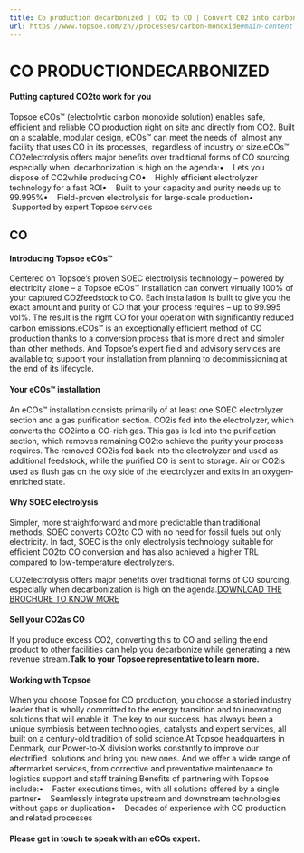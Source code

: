 ```yaml
---
title: Co production decarbonized | CO2 to CO | Convert CO2 into carbon monoxide | Topsoe
url: https://www.topsoe.com/zh//processes/carbon-monoxide#main-content
---
```


# CO PRODUCTIONDECARBONIZED

#### Putting captured CO2to work for you

Topsoe eCOs™ (electrolytic carbon monoxide solution) enables safe, efﬁcient and reliable CO production right on site and directly from CO2. Built on a scalable, modular design, eCOs™ can meet the needs of  almost any facility that uses CO in its processes,  regardless of industry or size.eCOs™ CO2electrolysis offers major beneﬁts over traditional forms of CO sourcing, especially when  decarbonization is high on the agenda:•    Lets you dispose of CO2while producing CO•    Highly efﬁcient electrolyzer technology for a fast ROI•    Built to your capacity and purity needs up to 99.995%•    Field-proven electrolysis for large-scale production•    Supported by expert Topsoe services

## CO

#### Introducing Topsoe eCOs™

Centered on Topsoe’s proven SOEC electrolysis technology – powered by electricity alone – a Topsoe eCOs™ installation can convert virtually 100% of your captured CO2feedstock to CO. Each installation is built to give you the exact amount and purity of CO that your process requires – up to 99.995 vol%. The result is the right CO for your operation with signiﬁcantly reduced carbon emissions.eCOs™ is an exceptionally efﬁcient method of CO production thanks to a conversion process that is more direct and simpler than other methods. And Topsoe’s expert ﬁeld and advisory services are available to; support your installation from planning to decommissioning at the end of its lifecycle.

#### Your eCOs™ installation

An eCOs™ installation consists primarily of at least one SOEC electrolyzer section and a gas puriﬁcation section. CO2is fed into the electrolyzer, which converts the CO2into a CO-rich gas. This gas is led into the puriﬁcation section, which removes remaining CO2to achieve the purity your process requires. The removed CO2is fed back into the electrolyzer and used as additional feedstock, while the puriﬁed CO is sent to storage. Air or CO2is used as ﬂush gas on the oxy side of the electrolyzer and exits in an oxygen-enriched state.

#### Why SOEC electrolysis

Simpler, more straightforward and more predictable than traditional methods, SOEC converts CO2to CO with no need for fossil fuels but only electricity. In fact, SOEC is the only electrolysis technology suitable for efﬁcient CO2to CO conversion and has also achieved a higher TRL compared to low-temperature electrolyzers.

CO2electrolysis offers major benefits over traditional forms of CO sourcing, especially when decarbonization is high on the agenda.[DOWNLOAD THE BROCHURE TO KNOW MORE](https://engage.topsoe.com/y1530201441_lp?ctid=y1530201441)

#### Sell your CO2as CO

If you produce excess CO2, converting this to CO and selling the end product to other facilities can help you decarbonize while generating a new revenue stream.**Talk to your Topsoe representative to learn more.**

#### Working with Topsoe

When you choose Topsoe for CO production, you choose a storied industry leader that is wholly committed to the energy transition and to innovating solutions that will enable it. The key to our success  has always been a unique symbiosis between technologies, catalysts and expert services, all built on a century-old tradition of solid science.At Topsoe headquarters in Denmark, our Power-to-X division works constantly to improve our electriﬁed  solutions and bring you new ones. And we offer a wide range of aftermarket services, from corrective and preventative maintenance to logistics support and staff training.Beneﬁts of partnering with Topsoe include:•    Faster executions times, with all solutions offered by a single partner•    Seamlessly integrate upstream and downstream technologies without gaps or duplication•    Decades of experience with CO production and related processes

#### Please get in touch to speak with an eCOs expert.